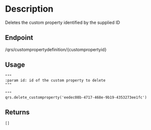 # Description
Deletes the custom property identified by the supplied ID

## Endpoint
/qrs/custompropertydefinition/{custompropertyid}
## Usage
```
"""
:param id: id of the custom property to delete
"""

"""
qrs.delete_customproperty('eedec08b-4717-468e-9b19-4353273ee1fc')
```
## Returns
```
[]
```
